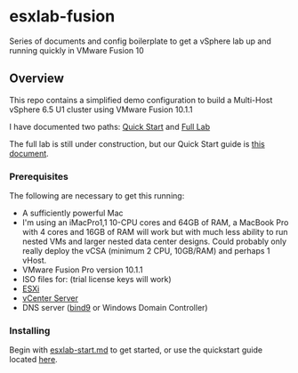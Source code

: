 # esxlab-fusion

Series of documents and config boilerplate to get a vSphere lab up and running quickly in VMware Fusion 10

## Overview
This repo contains a simplified demo configuration to build a Multi-Host vSphere 6.5 U1 cluster using VMware Fusion 10.1.1

I have documented two paths: [Quick Start](./esxlab-quickstart.md) and [Full Lab](./esxlab-full_lab.md)

The full lab is still under construction, but our Quick Start guide is [this document](./esxlab-quickstart.md).

### Prerequisites

The following are necessary to get this running:


- A sufficiently powerful Mac  
 - I'm using an iMacPro1,1 10-CPU cores and 64GB of RAM, a MacBook Pro with 4 cores and 16GB of RAM will work but with much less ability to run nested VMs and larger nested data center designs. Could probably only really deploy the vCSA (minimum 2 CPU, 10GB/RAM) and perhaps 1 vHost.
- VMware Fusion Pro version 10.1.1
- ISO files for: (trial license keys will work)
 - [ESXi](https://my.vmware.com/group/vmware/details?downloadGroup=ESXI65U1&productId=614&rPId=21946)
 - [vCenter Server](https://my.vmware.com/group/vmware/details?downloadGroup=VC65U1G&productId=614&rPId=21946)
- DNS server ([bind9](./net_config/net-dns_config.md) or Windows Domain Controller)


### Installing

Begin with [esxlab-start.md](./esxlab-start.md) to get started, or use the quickstart guide located [here](./esxlab-quickstart.md).
